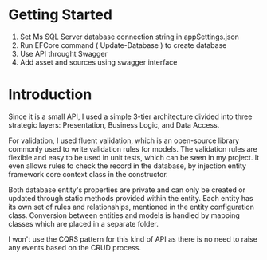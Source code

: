# Getting Started
1.	Set Ms SQL Server database connection string in appSettings.json
2.	Run EFCore command ( Update-Database ) to create database
3.  Use API throught Swagger
4.  Add asset and sources using swagger interface

# Introduction
Since it is a small API, I used a simple 3-tier architecture divided into three strategic layers: Presentation, Business Logic, and Data Access. 

For validation, I used fluent validation, which is an open-source library commonly used to write validation rules for models. The validation rules are flexible and easy to be used in unit tests, which can be seen in my project. It even allows rules to check the record in the database, by injection entity framework core context class in the constructor.

Both database entity's properties are private and can only be created or updated through static methods provided within the entity. Each entity has its own set of rules and relationships, mentioned in the entity configuration class. Conversion between entities and models is handled by mapping classes which are placed in a separate folder. 

I won't use the CQRS pattern for this kind of API as there is no need to raise any events based on the CRUD process.

